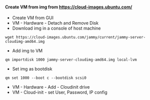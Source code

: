 #### Create VM from img from https://cloud-images.ubuntu.com/

* Create VM from GUI
* VM - Hardware - Detach and Remove Disk
* Download img in a console of host machine
```
wget https://cloud-images.ubuntu.com/jammy/current/jammy-server-cloudimg-amd64.img
```
* Add img to VM
```
qm importdisk 1000 jammy-server-cloudimg-amd64.img local-lvm
```
* Set img as bootdisk
```
qm set 1000 --boot c --bootdisk scsi0
```
* VM - Hardware - Add - Cloudinit drive
* VM - Cloud-init - set User, Password, IP config

